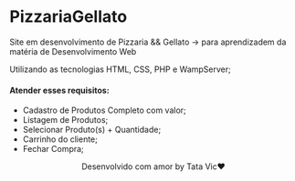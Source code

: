 # PizzariaGellato
Site em desenvolvimento de Pizzaria &amp;&amp; Gellato  -> para aprendizadem da matéria de Desenvolvimento Web

Utilizando as tecnologias HTML, CSS, PHP e WampServer; 

#### Atender esses requisitos: 
- Cadastro de Produtos Completo com valor;
- Listagem de Produtos;
- Selecionar Produto(s) + Quantidade;
- Carrinho do cliente;
- Fechar Compra;


<p align="center">Desenvolvido com amor by Tata Vic❤️</p>
